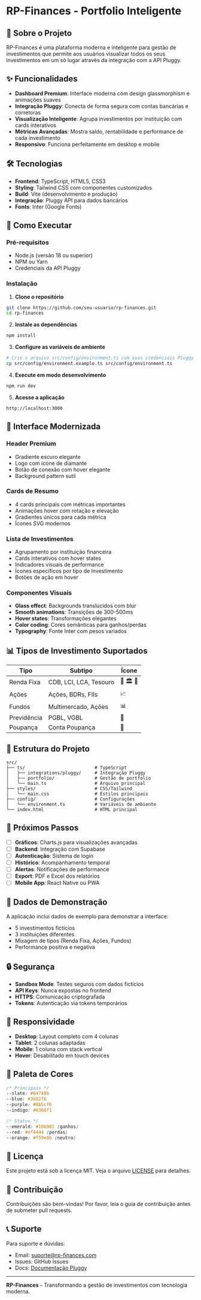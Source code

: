 # RP-Finances - Portfolio Inteligente

## 🎯 Sobre o Projeto

RP-Finances é uma plataforma moderna e inteligente para gestão de investimentos que permite aos usuários visualizar todos os seus investimentos em um só lugar através da integração com a API Pluggy.

## ✨ Funcionalidades

- **Dashboard Premium**: Interface moderna com design glassmorphism e animações suaves
- **Integração Pluggy**: Conecta de forma segura com contas bancárias e corretoras
- **Visualização Inteligente**: Agrupa investimentos por instituição com cards interativos
- **Métricas Avançadas**: Mostra saldo, rentabilidade e performance de cada investimento
- **Responsivo**: Funciona perfeitamente em desktop e mobile

## 🛠️ Tecnologias

- **Frontend**: TypeScript, HTML5, CSS3
- **Styling**: Tailwind CSS com componentes customizados
- **Build**: Vite (desenvolvimento e produção)
- **Integração**: Pluggy API para dados bancários
- **Fonts**: Inter (Google Fonts)

## 🚀 Como Executar

### Pré-requisitos
- Node.js (versão 18 ou superior)
- NPM ou Yarn
- Credenciais da API Pluggy

### Instalação

1. **Clone o repositório**
```bash
git clone https://github.com/seu-usuario/rp-finances.git
cd rp-finances
```

2. **Instale as dependências**
```bash
npm install
```

3. **Configure as variáveis de ambiente**
```bash
# Crie o arquivo src/config/environment.ts com suas credenciais Pluggy
cp src/config/environment.example.ts src/config/environment.ts
```

4. **Execute em modo desenvolvimento**
```bash
npm run dev
```

5. **Acesse a aplicação**
```
http://localhost:3000
```

## 🎨 Interface Modernizada

### Header Premium
- Gradiente escuro elegante
- Logo com ícone de diamante
- Botão de conexão com hover elegante
- Background pattern sutil

### Cards de Resumo
- 4 cards principais com métricas importantes
- Animações hover com rotação e elevação
- Gradientes únicos para cada métrica
- Ícones SVG modernos

### Lista de Investimentos
- Agrupamento por instituição financeira
- Cards interativos com hover states
- Indicadores visuais de performance
- Ícones específicos por tipo de investimento
- Botões de ação em hover

### Componentes Visuais
- **Glass effect**: Backgrounds translúcidos com blur
- **Smooth animations**: Transições de 300-500ms
- **Hover states**: Transformações elegantes
- **Color coding**: Cores semânticas para ganhos/perdas
- **Typography**: Fonte Inter com pesos variados

## 📊 Tipos de Investimento Suportados

| Tipo | Subtipo | Ícone |
|------|---------|-------|
| Renda Fixa | CDB, LCI, LCA, Tesouro | 💎 🏛️ 🌾 |
| Ações | Ações, BDRs, FIIs | 📈 |
| Fundos | Multimercado, Ações | 📊 |
| Previdência | PGBL, VGBL | 🎯 |
| Poupança | Conta Poupança | 🐷 |

## 🔧 Estrutura do Projeto

```
src/
├── ts/                          # TypeScript
│   ├── integrations/pluggy/     # Integração Pluggy
│   ├── portfolio/               # Gestão de portfolio
│   └── main.ts                  # Arquivo principal
├── styles/                      # CSS/Tailwind
│   └── main.css                 # Estilos principais
├── config/                      # Configurações
│   └── environment.ts           # Variáveis de ambiente
└── index.html                   # HTML principal
```

## 🎯 Próximos Passos

- [ ] **Gráficos**: Charts.js para visualizações avançadas
- [ ] **Backend**: Integração com Supabase
- [ ] **Autenticação**: Sistema de login
- [ ] **Histórico**: Acompanhamento temporal
- [ ] **Alertas**: Notificações de performance
- [ ] **Export**: PDF e Excel dos relatórios
- [ ] **Mobile App**: React Native ou PWA

## 🧪 Dados de Demonstração

A aplicação inclui dados de exemplo para demonstrar a interface:
- 5 investimentos fictícios
- 3 instituições diferentes
- Mixagem de tipos (Renda Fixa, Ações, Fundos)
- Performance positiva e negativa

## 🔒 Segurança

- **Sandbox Mode**: Testes seguros com dados fictícios
- **API Keys**: Nunca expostas no frontend
- **HTTPS**: Comunicação criptografada
- **Tokens**: Autenticação via tokens temporários

## 📱 Responsividade

- **Desktop**: Layout completo com 4 colunas
- **Tablet**: 2 colunas adaptadas
- **Mobile**: 1 coluna com stack vertical
- **Hover**: Desabilitado em touch devices

## 🎨 Paleta de Cores

```css
/* Principais */
--slate: #64748b
--blue: #3b82f6  
--purple: #8b5cf6
--indigo: #6366f1

/* Status */
--emerald: #10b981 (ganhos)
--red: #ef4444 (perdas)
--orange: #f59e0b (neutro)
```

## 📄 Licença

Este projeto está sob a licença MIT. Veja o arquivo [LICENSE](LICENSE) para detalhes.

## 🤝 Contribuição

Contribuições são bem-vindas! Por favor, leia o guia de contribuição antes de submeter pull requests.

## 📞 Suporte

Para suporte e dúvidas:
- Email: suporte@rp-finances.com
- Issues: GitHub Issues
- Docs: [Documentação Pluggy](https://docs.pluggy.ai)

---

**RP-Finances** - Transformando a gestão de investimentos com tecnologia moderna.
